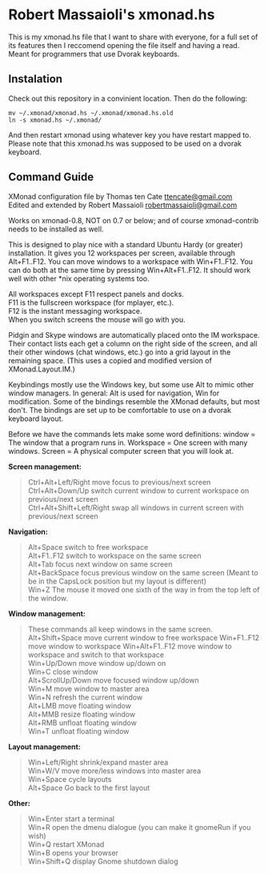 Robert Massaioli's xmonad.hs
============================

This is my xmonad.hs file that I want to share with everyone, for a full set of its features then I reccomend
opening the file itself and having a read. Meant for programmers that use Dvorak keyboards.

Instalation
-----------

Check out this repository in a convinient location. Then do the following:

    mv ~/.xmonad/xmonad.hs ~/.xmonad/xmonad.hs.old
    ln -s xmonad.hs ~/.xmonad/

And then restart xmonad using whatever key you have restart mapped to. Please note that this xmonad.hs was supposed to be used on a dvorak keyboard.

Command Guide
-------------

XMonad configuration file by Thomas ten Cate <ttencate@gmail.com>  
Edited and extended by Robert Massaioli <robertmassaioli@gmail.com>

Works on xmonad-0.8, NOT on 0.7 or below; and of course
xmonad-contrib needs to be installed as well.

This is designed to play nice with a standard Ubuntu Hardy (or greater) installation.
It gives you 12 workspaces per screen, available through Alt+F1..F12. You can move
windows to a workspace with Win+F1..F12. You can do both at the same time
by pressing Win+Alt+F1..F12. It should work well with other *nix operating systems
too.

All workspaces except F11 respect panels and docks.  
F11 is the fullscreen workspace (for mplayer, etc.).  
F12 is the instant messaging workspace.  
When you switch screens the mouse will go with you.  

Pidgin and Skype windows are automatically placed onto the IM workspace.
Their contact lists each get a column on the right side of the screen,
and all their other windows (chat windows, etc.) go into a grid layout
in the remaining space.
(This uses a copied and modified version of XMonad.Layout.IM.)

Keybindings mostly use the Windows key, but some use Alt to mimic other
window managers. In general: Alt is used for navigation, Win for modification.
Some of the bindings resemble the XMonad defaults, but most don't.
The bindings are set up to be comfortable to use on a dvorak keyboard layout.

Before we have the commands lets make some word definitions:
window = The window that a program runs in.
Workspace = One screen with many windows.
Screen = A physical computer screen that you will look at.

__Screen management:__
>  Ctrl+Alt+Left/Right        move focus to previous/next screen  
>  Ctrl+Alt+Down/Up           switch current window to current workspace on previous/next screen  
>  Ctrl+Alt+Shift+Left/Right  swap all windows in current screen with previous/next screen  

__Navigation:__  
>  Alt+Space            switch to free workspace  
>  Alt+F1..F12          switch to workspace on the same screen  
>  Alt+Tab              focus next window on same screen  
>  Alt+BackSpace        focus previous window on the same screen (Meant to be in the CapsLock position but my layout is different)  
>  Win+Z                The mouse it moved one sixth of the way in from the top left of the window.  

__Window management:__  
>  These commands all keep windows in the same screen.
>  Alt+Shift+Space      move current window to free workspace 
>  Win+F1..F12          move window to workspace
>  Win+Alt+F1..F12      move window to workspace and switch to that workspace  
>  Win+Up/Down          move window up/down on  
>  Win+C                close window  
>  Alt+ScrollUp/Down    move focused window up/down  
>  Win+M                move window to master area  
>  Win+N                refresh the current window  
>  Alt+LMB              move floating window  
>  Alt+MMB              resize floating window  
>  Alt+RMB              unfloat floating window  
>  Win+T                unfloat floating window  
 
__Layout management:__  
>  Win+Left/Right       shrink/expand master area  
>  Win+W/V              move more/less windows into master area  
>  Win+Space            cycle layouts  
>  Alt+Space            Go back to the first layout  

__Other:__  
>  Win+Enter            start a terminal  
>  Win+R                open the dmenu dialogue (you can make it gnomeRun if you wish)  
>  Win+Q                restart XMonad  
>  Win+B                opens your browser  
>  Win+Shift+Q          display Gnome shutdown dialog  
